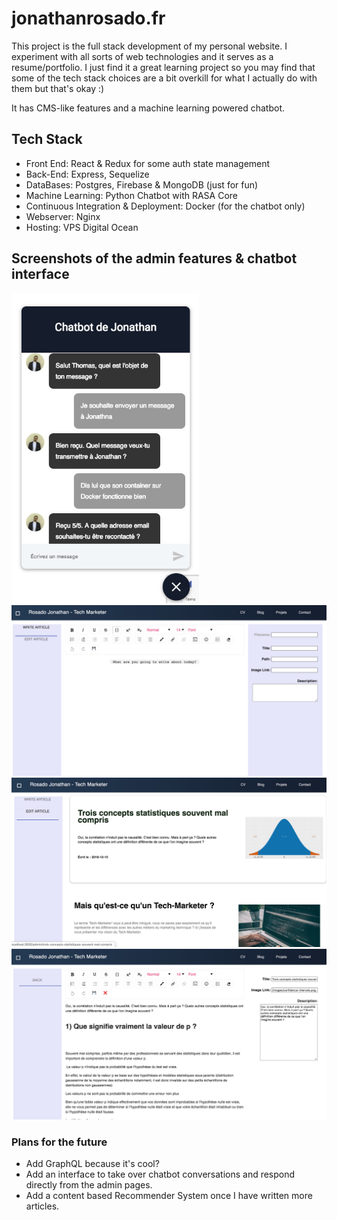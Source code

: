 # jonathanrosado.fr 

This project is the full stack development of my personal website. I experiment with all sorts of web technologies and it serves as a resume/portfolio. I just find it a great learning project so you may find that some of the tech stack choices are a bit overkill for what I actually do with them but that's okay :) 

It has CMS-like features and a machine learning powered chatbot. 

## Tech Stack

- Front End: React & Redux for some auth state management
- Back-End: Express, Sequelize
- DataBases: Postgres, Firebase & MongoDB (just for fun)
- Machine Learning: Python Chatbot with RASA Core
- Continuous Integration & Deployment: Docker (for the chatbot only)
- Webserver: Nginx
- Hosting: VPS Digital Ocean



## Screenshots of the admin features & chatbot interface
<img src="/readme_images/chatbot.jpg" width="300" />
<img src="/readme_images/RichTextEditor.jpg" width="550" />
<img src="/readme_images/SelectArticleToEdit.jpg" width="550" />
<img src="/readme_images/EditPosts.jpg" width="550" />

<!-- ![Rich Text Editor](/readme_images/RichTextEditor.jpg)
![Select Articles to Edit](/readme_images/SelectArticleToEdit.jpg)
![Post Editor](/readme_images/EditPosts.jpg) -->


### Plans for the future

- Add GraphQL because it's cool?
- Add an interface to take over chatbot conversations and respond directly from the admin pages.
- Add a content based Recommender System once I have written more articles.
